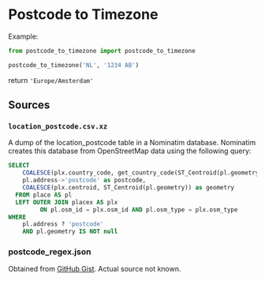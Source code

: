 # Postcode to Timezone

Example:

```python
from postcode_to_timezone import postcode_to_timezone

postcode_to_timezone('NL', '1234 AB')
```

return `'Europe/Amsterdam'`

## Sources

### `location_postcode.csv.xz`

A dump of the location_postcode table in a Nominatim database. Nominatim creates this database from OpenStreetMap data using the following query:

```sql
SELECT
    COALESCE(plx.country_code, get_country_code(ST_Centroid(pl.geometry))) as country_code,
    pl.address->'postcode' as postcode,
    COALESCE(plx.centroid, ST_Centroid(pl.geometry)) as geometry
  FROM place AS pl
  LEFT OUTER JOIN placex AS plx
         ON pl.osm_id = plx.osm_id AND pl.osm_type = plx.osm_type
WHERE 
	pl.address ? 'postcode'
	AND pl.geometry IS NOT null
```

### postcode_regex.json

Obtained from [GitHub Gist](https://gist.githubusercontent.com/lkopocinski/bd4494588458f5a8cc8ffbd12a4deefd/raw/6bc84f50091852ecfa0ee6ea4b506cabcea1cc52/postal_codes_regex.json). Actual source not known.

